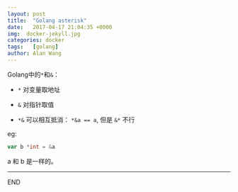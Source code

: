 ```yaml
---
layout: post
title:  "Golang asterisk"
date:   2017-04-17 21:04:35 +0000
img:  docker-jekyll.jpg
categories: docker
tags:   [golang]
author: Alan Wang
---
```

Golang中的`*`和`&`：

- `*` 对变量取地址
- `&` 对指针取值

- `*&` 可以相互抵消： `*&a == a`, 但是 `&*` 不行

eg:
```go
var b *int = &a
```

a 和 b 是一样的。

---
END
